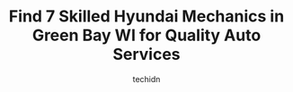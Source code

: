 ---
layout: ampstory
image: https://images.unsplash.com/photo-1639928848401-41650dc7238e?ixlib=rb-4.0.3&ixid=MnwxMjA3fDB8MHxwaG90by1wYWdlfHx8fGVufDB8fHx8&auto=format&fit=crop&w=640&h=853&q=80
author: techidn
featured: false
description: Trust your vehicles maintenance and repairs to the 7 best Hyundai Mechanic in Green Bay WI, USA. With their extensive experience, cutting-edge technology, and commitment to customer satisfa
title: Find 7 Skilled Hyundai Mechanics in Green Bay WI for Quality Auto Services
cover:
   title: Find 7 Skilled Hyundai Mechanics in Green Bay WI for Quality Auto Services
   subtitle: Rickpate
   background: https://images.unsplash.com/photo-1639928848401-41650dc7238e?ixlib=rb-4.0.3&ixid=MnwxMjA3fDB8MHxwaG90by1wYWdlfHx8fGVufDB8fHx8&auto=format&fit=crop&w=640&h=853&q=80

pages: 
 - layout: thirds
   top: <h1>#1 Broadway Hyundai</h1>
   bottom: "<p>Excellent buying experience and wonderful sales/finance professionals. I love my new Santa Cruz! I worked with two salesmen on my purchase, Brandon and Jose. They were bo</p>"
   background: https://www.knot35.com/toplist/wp-content/uploads/2023/06/best-hyundai-mechanic-1-in-green-bay-wi-1685838827.jpeg
   backgroundblur: true
 - layout: thirds
   top: <h1>#2 Broadway Automotive GM Service Center</h1>
   bottom: "<p>2700 S Ashland Ave, Green Bay, WI 54304, United States</p>"
   background: https://www.knot35.com/toplist/wp-content/uploads/2023/06/best-hyundai-mechanic-2-in-green-bay-wi-1685838828.jpeg
   cta:
      link: https://www.knot35.com/toplist/find-7-skilled-hyundai-mechanics-in-green-bay-wi-for-quality-auto-services/
      text: Find 7 Skilled Hyundai Mechanics in Green Bay WI for Quality Auto Services
 - layout: thirds
   top: <h1>#3 Huron Automotive Service Center</h1>
   bottom: "<p>2173 Velp Ave, Green Bay, WI 54303, United States</p>"
   background: https://www.knot35.com/toplist/wp-content/uploads/2023/06/best-hyundai-mechanic-3-in-green-bay-wi-1685838828.jpeg
   cta:
      link: https://www.knot35.com/toplist/find-7-skilled-hyundai-mechanics-in-green-bay-wi-for-quality-auto-services/
      text: Find 7 Skilled Hyundai Mechanics in Green Bay WI for Quality Auto Services
 - layout: thirds
   top: <h1>#4 Huron Automotive Service Center</h1>
   bottom: "<p>1001 S Huron Rd, Green Bay, WI 54311, United States</p>"
   background: https://images.unsplash.com/photo-1549241520-425e3dfc01cb?ixlib=rb-4.0.3&ixid=MnwxMjA3fDB8MHxwaG90by1wYWdlfHx8fGVufDB8fHx8&auto=format&fit=crop&w=640&h=853&q=80
   cta:
      link: https://www.knot35.com/toplist/find-7-skilled-hyundai-mechanics-in-green-bay-wi-for-quality-auto-services/
      text: Find 7 Skilled Hyundai Mechanics in Green Bay WI for Quality Auto Services
 - layout: thirds
   top: <h1>#5 Auto Clinic of Green Bay Inc</h1>
   bottom: "<p>1489 University Ave, Green Bay, WI 54302, United States</p>"
   background: https://images.unsplash.com/photo-1510906594845-bc082582c8cc?ixlib=rb-4.0.3&ixid=MnwxMjA3fDB8MHxwaG90by1wYWdlfHx8fGVufDB8fHx8&auto=format&fit=crop&w=640&h=853&q=80
   cta:
      link: https://www.knot35.com/toplist/find-7-skilled-hyundai-mechanics-in-green-bay-wi-for-quality-auto-services/
      text: Find 7 Skilled Hyundai Mechanics in Green Bay WI for Quality Auto Services
 - layout: thirds
   top: <h1>#6 Downtown Auto Service</h1>
   bottom: "<p>434 E Walnut St, Green Bay, WI 54301, United States</p>"
   background: https://images.unsplash.com/photo-1599422314077-f4dfdaa4cd09?ixlib=rb-4.0.3&ixid=MnwxMjA3fDB8MHxwaG90by1wYWdlfHx8fGVufDB8fHx8&auto=format&fit=crop&w=640&h=853&q=80
   cta:
      link: https://www.knot35.com/toplist/find-7-skilled-hyundai-mechanics-in-green-bay-wi-for-quality-auto-services/
      text: Find 7 Skilled Hyundai Mechanics in Green Bay WI for Quality Auto Services
 - layout: thirds
   top: <h1>#7 Al Huss Auto & Truck Repair</h1>
   bottom: "<p>1964 Verlin Rd, Green Bay, WI 54311, United States</p>"
   background: https://images.unsplash.com/photo-1632260260864-caf7fde5ec36?ixlib=rb-4.0.3&ixid=MnwxMjA3fDB8MHxwaG90by1wYWdlfHx8fGVufDB8fHx8&auto=format&fit=crop&w=640&h=853&q=80
   cta:
      link: https://www.knot35.com/toplist/find-7-skilled-hyundai-mechanics-in-green-bay-wi-for-quality-auto-services/
      text: Find 7 Skilled Hyundai Mechanics in Green Bay WI for Quality Auto Services
 - layout: thirds
   middle: Continue reading...
   background: https://images.unsplash.com/photo-1533735380053-eb8d0759b24a?ixlib=rb-4.0.3&ixid=MnwxMjA3fDB8MHxwaG90by1wYWdlfHx8fGVufDB8fHx8&auto=format&fit=crop&w=640&h=853&q=80
   cta:
      link: https://www.knot35.com/toplist/find-7-skilled-hyundai-mechanics-in-green-bay-wi-for-quality-auto-services/
      text: Find 7 Skilled Hyundai Mechanics in Green Bay WI for Quality Auto Services
      
---